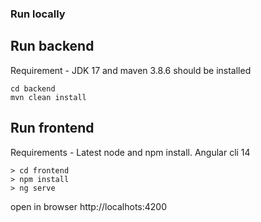 ### Run locally
## Run backend
Requirement - JDK 17 and maven 3.8.6 should be installed
```
cd backend
mvn clean install
```

## Run frontend
Requirements - Latest node and npm install. Angular cli 14
```
> cd frontend
> npm install
> ng serve
```
open in browser http://localhots:4200